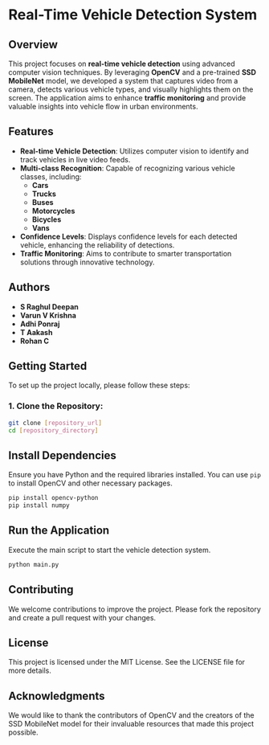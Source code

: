 # Real-Time Vehicle Detection System

## Overview
This project focuses on **real-time vehicle detection** using advanced computer vision techniques. By leveraging **OpenCV** and a pre-trained **SSD MobileNet** model, we developed a system that captures video from a camera, detects various vehicle types, and visually highlights them on the screen. The application aims to enhance **traffic monitoring** and provide valuable insights into vehicle flow in urban environments.

## Features
- **Real-time Vehicle Detection**: Utilizes computer vision to identify and track vehicles in live video feeds.
- **Multi-class Recognition**: Capable of recognizing various vehicle classes, including:
  - **Cars**
  - **Trucks**
  - **Buses**
  - **Motorcycles**
  - **Bicycles**
  - **Vans**
- **Confidence Levels**: Displays confidence levels for each detected vehicle, enhancing the reliability of detections.
- **Traffic Monitoring**: Aims to contribute to smarter transportation solutions through innovative technology.

## Authors
- **S Raghul Deepan**
- **Varun V Krishna**
- **Adhi Ponraj**
- **T Aakash**
- **Rohan C**

## Getting Started
To set up the project locally, please follow these steps:

### 1. Clone the Repository:
```bash
git clone [repository_url]
cd [repository_directory]
```
## Install Dependencies
Ensure you have Python and the required libraries installed. You can use `pip` to install OpenCV and other necessary packages.

```bash
pip install opencv-python
pip install numpy
```
## Run the Application
Execute the main script to start the vehicle detection system.

```bash
python main.py
```

## Contributing
We welcome contributions to improve the project. Please fork the repository and create a pull request with your changes.

## License
This project is licensed under the MIT License. See the LICENSE file for more details.

## Acknowledgments
We would like to thank the contributors of OpenCV and the creators of the SSD MobileNet model for their invaluable resources that made this project possible.

